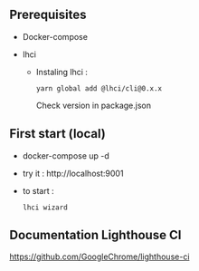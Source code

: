 ## Prerequisites

- Docker-compose

- lhci

  - Instaling lhci :

    ```
    yarn global add @lhci/cli@0.x.x
    ```
    Check version in package.json

## First start (local)

- docker-compose up -d

- try it : http://localhost:9001

- to start :

  ```
  lhci wizard
  ```

## Documentation Lighthouse CI

https://github.com/GoogleChrome/lighthouse-ci